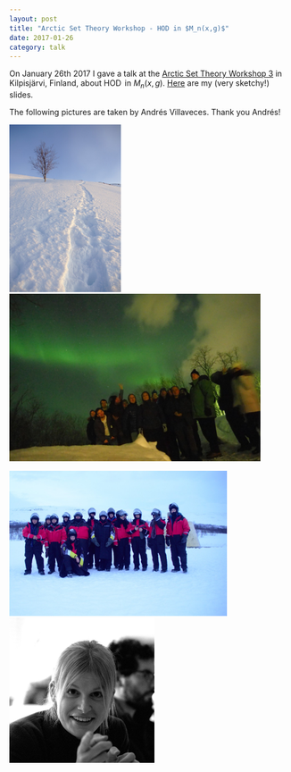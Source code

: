 ```yaml
---
layout: post
title: "Arctic Set Theory Workshop - HOD in $M_n(x,g)$" 
date: 2017-01-26
category: talk
---
```


On January 26th 2017 I gave a talk at the
[Arctic Set Theory Workshop 3](http://www.math.helsinki.fi/logic/arctic/2017/)
in Kilpisjärvi, Finland, about $\operatorname{HOD}$ in
$M_n(x,g)$. [Here](http://www.logic.univie.ac.at/~uhlenbrock/Slides/2017ArcticSetTheoryWorkshop/Talk.pdf)
are my (very sketchy!) slides.


The following pictures are taken by Andrés Villaveces. Thank you
Andrés!


<img src="/images/201701-ArcticSetTheoryWorkshop/P1271879_01.jpg"
style="height: 300px;"/> <img
src="/images/201701-ArcticSetTheoryWorkshop/P1281940_02.jpg"
style="height: 300px;"/> 

<img src="/images/201701-ArcticSetTheoryWorkshop/P1291959.jpg"
style="height: 260px;"/> <img
src="/images/201701-ArcticSetTheoryWorkshop/P1292010.jpg"
style="height: 260px;"/> 

